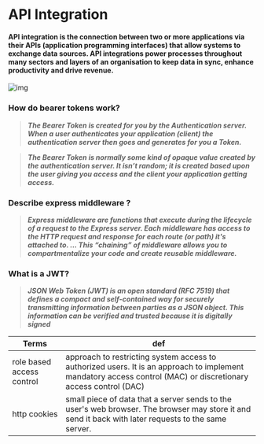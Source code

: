 # API Integration 

#### API integration is the connection between two or more applications via their APIs (application programming interfaces) that allow systems to exchange data sources. API integrations power processes throughout many sectors and layers of an organisation to keep data in sync, enhance productivity and drive revenue.

![img](https://nl.devoteam.com/wp-content/uploads/sites/13/2021/05/api-proxy-pattern.png)




### How do bearer tokens work?
> ***The Bearer Token is created for you by the Authentication server. When a user authenticates your application (client) the authentication server then goes and generates for you a Token.***

> ***The Bearer Token is normally some kind of opaque value created by the authentication server. It isn’t random; it is created based upon the user giving you access and the client your application getting access.***

### Describe express middleware ?
> ***Express middleware are functions that execute during the lifecycle of a request to the Express server. Each middleware has access to the HTTP request and response for each route (or path) it's attached to. ... This “chaining” of middleware allows you to compartmentalize your code and create reusable middleware.***

### What is a JWT? 
> ***JSON Web Token (JWT) is an open standard (RFC 7519) that defines a compact and self-contained way for securely transmitting information between parties as a JSON object. This information can be verified and trusted because it is digitally signed***

Terms|def
-----|---
role based access control| approach to restricting system access to authorized users. It is an approach to implement mandatory access control (MAC) or discretionary access control (DAC)
http cookies| small piece of data that a server sends to the user's web browser. The browser may store it and send it back with later requests to the same server. 
 